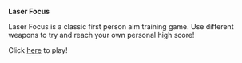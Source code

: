 **Laser Focus**

Laser Focus is a classic first person aim training game. Use different weapons to try and reach your own personal high score! 

Click [here](https://henrybraid.github.io/Laser-Focus/) to play!
